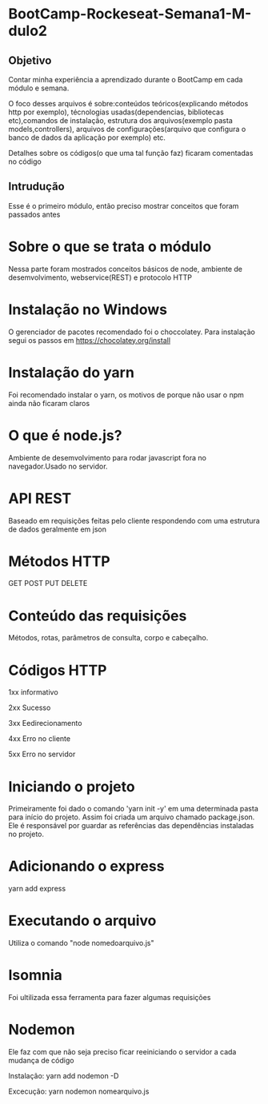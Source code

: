 # BootCamp-Rockeseat-Semana1-M-dulo2
## Objetivo
Contar minha experiência a aprendizado durante o BootCamp em cada módulo e semana.

O foco desses arquivos é sobre:conteúdos teóricos(explicando métodos http por exemplo), técnologias usadas(dependencias, bibliotecas etc),comandos de instalação, estrutura dos arquivos(exemplo pasta models,controllers), arquivos de configurações(arquivo que configura o banco de dados da aplicação por exemplo) etc.

Detalhes sobre os códigos(o que uma tal função faz) ficaram comentadas no código
## Intrudução
Esse é o primeiro módulo, então preciso mostrar conceitos que foram passados antes
# Sobre o que se trata o módulo
Nessa parte foram mostrados conceitos básicos de node, ambiente de desemvolvimento, webservice(REST) e protocolo HTTP
# Instalação no Windows
O gerenciador de pacotes recomendado foi o choccolatey.
Para instalação segui os passos em https://chocolatey.org/install
# Instalação do yarn
Foi recomendado instalar o yarn, os motivos de porque não usar o npm ainda não ficaram claros
# O que é node.js?
Ambiente de desemvolvimento para rodar javascript fora no navegador.Usado no servidor.
# API REST
Baseado em requisições feitas pelo cliente respondendo com uma estrutura de dados geralmente em json
# Métodos HTTP
GET POST PUT DELETE
# Conteúdo das requisições
Métodos, rotas, parâmetros de consulta, corpo e cabeçalho.
# Códigos HTTP
1xx informativo

2xx Sucesso

3xx Eedirecionamento

4xx Erro no cliente

5xx Erro no servidor

# Iniciando o projeto
Primeiramente foi dado o comando 'yarn init -y' em uma determinada pasta para início do projeto. Assim foi criada um arquivo chamado package.json. Ele é responsável por guardar as referências das dependências instaladas no projeto.
# Adicionando o express
yarn add express
# Executando o arquivo 
Utiliza o comando "node nomedoarquivo.js"
# Isomnia
Foi ultilizada essa ferramenta para fazer algumas requisições
# Nodemon
Ele faz com que não seja preciso ficar reeiniciando o servidor a cada mudança de código

Instalação: yarn add nodemon -D

Excecução: yarn nodemon nomearquivo.js





